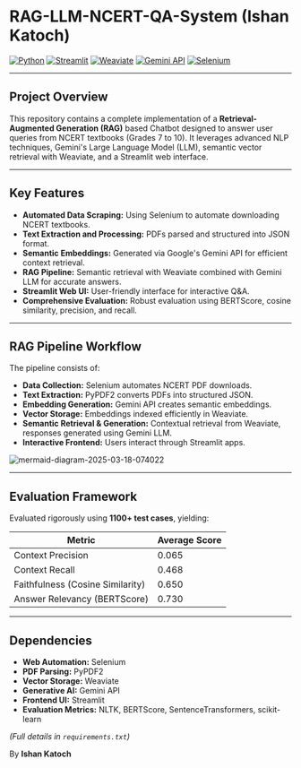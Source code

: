 # RAG-LLM-NCERT-QA-System (Ishan Katoch)

[![Python](https://img.shields.io/badge/Python-3.11-blue)](https://www.python.org/)
[![Streamlit](https://img.shields.io/badge/Streamlit-1.32.2-red)](https://streamlit.io/)
[![Weaviate](https://img.shields.io/badge/Weaviate-VectorDB-brightgreen)](https://weaviate.io/)
[![Gemini API](https://img.shields.io/badge/Gemini-GenerativeAI-blueviolet)](https://ai.google.dev/)
[![Selenium](https://img.shields.io/badge/Selenium-WebAutomation-green)](https://selenium.dev/)

---

## **Project Overview**

This repository contains a complete implementation of a **Retrieval-Augmented Generation (RAG)** based Chatbot designed to answer user queries from NCERT textbooks (Grades 7 to 10). It leverages advanced NLP techniques, Gemini's Large Language Model (LLM), semantic vector retrieval with Weaviate, and a Streamlit web interface.

---

## **Key Features**

- **Automated Data Scraping:** Using Selenium to automate downloading NCERT textbooks.
- **Text Extraction and Processing:** PDFs parsed and structured into JSON format.
- **Semantic Embeddings:** Generated via Google's Gemini API for efficient context retrieval.
- **RAG Pipeline:** Semantic retrieval with Weaviate combined with Gemini LLM for accurate answers.
- **Streamlit Web UI:** User-friendly interface for interactive Q&A.
- **Comprehensive Evaluation:** Robust evaluation using BERTScore, cosine similarity, precision, and recall.

---

## **RAG Pipeline Workflow**

The pipeline consists of:

- **Data Collection:** Selenium automates NCERT PDF downloads.
- **Text Extraction:** PyPDF2 converts PDFs into structured JSON.
- **Embedding Generation:** Gemini API creates semantic embeddings.
- **Vector Storage:** Embeddings indexed efficiently in Weaviate.
- **Semantic Retrieval & Generation:** Contextual retrieval from Weaviate, responses generated using Gemini LLM.
- **Interactive Frontend:** Users interact through Streamlit apps.
  
![mermaid-diagram-2025-03-18-074022](https://github.com/user-attachments/assets/7cf15c56-e134-409b-954d-7b87defcc29a)

---

## **Evaluation Framework**

Evaluated rigorously using **1100+ test cases**, yielding:

| Metric                          | Average Score |
|---------------------------------|---------------|
| Context Precision               | 0.065         |
| Context Recall                  | 0.468         |
| Faithfulness (Cosine Similarity)| 0.650         |
| Answer Relevancy (BERTScore)    | 0.730         |

---

## **Dependencies**

- **Web Automation:** Selenium  
- **PDF Parsing:** PyPDF2  
- **Vector Storage:** Weaviate  
- **Generative AI:** Gemini API  
- **Frontend UI:** Streamlit  
- **Evaluation Metrics:** NLTK, BERTScore, SentenceTransformers, scikit-learn  

*(Full details in `requirements.txt`)*

By <strong>Ishan Katoch</strong>

